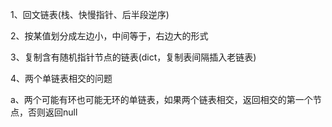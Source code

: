 1、回文链表(栈、快慢指针、后半段逆序)

2、按某值划分成左边小，中间等于，右边大的形式

3、复制含有随机指针节点的链表(dict，复制表间隔插入老链表)

4、两个单链表相交的问题

a、两个可能有环也可能无环的单链表，如果两个链表相交，返回相交的第一个节点，否则返回null